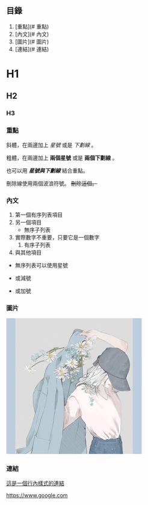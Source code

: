 ## 目錄
1. [重點](# 重點)
1. [內文](# 內文)
1. [圖片](# 圖片)
1. [連結](# 連結)
   
# H1
## H2
### H3

### 重點
斜體，在兩邊加上 *星號* 或是 _下劃線_ 。

粗體，在兩邊加上 **兩個星號** 或是 __兩個下劃線__ 。

也可以用 **_星號與下劃線_** 結合重點。

刪除線使用兩個波浪符號。 ~~刪除這個。~~

### 內文

1. 第一個有序列表項目
2. 另一個項目
   * 無序子列表
1. 實際數字不重要，只要它是一個數字
   1. 有序子列表
4. 與其他項目
* 無序列表可以使用星號
- 或減號
+ 或加號

### 圖片
![測試](https://github.com/IrisHuang1231/113_Reinforcement_Learning/blob/main/images/unnamed.jpg)

### 連結
[這是一個行內樣式的連結](https://www.google.com)

<https://www.google.com>

